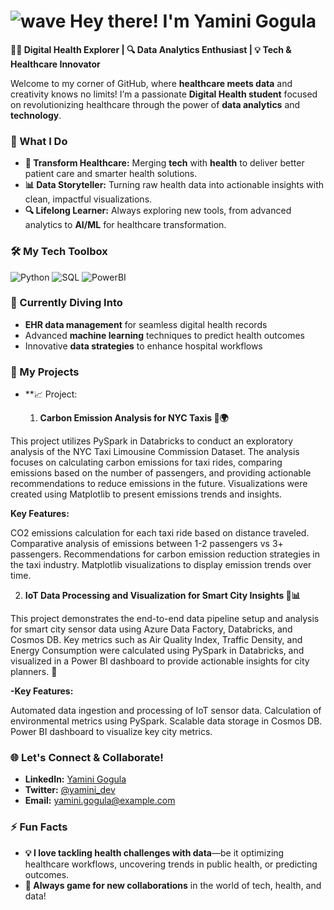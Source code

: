 
# ![wave](https://media.giphy.com/media/hvRJCLFzcasrR4ia7z/giphy.gif) Hey there! I'm Yamini Gogula 


**👩‍💻 Digital Health Explorer | 🔍 Data Analytics Enthusiast | 💡 Tech & Healthcare Innovator**

Welcome to my corner of GitHub, where **healthcare meets data** and creativity knows no limits! I’m a passionate **Digital Health student** focused on revolutionizing healthcare through the power of **data analytics** and **technology**.



### 🚀 What I Do
- **💉 Transform Healthcare:** Merging **tech** with **health** to deliver better patient care and smarter health solutions.
- **📊 Data Storyteller:** Turning raw health data into actionable insights with clean, impactful visualizations.
- **🔍 Lifelong Learner:** Always exploring new tools, from advanced analytics to **AI/ML** for healthcare transformation.



### 🛠️ My Tech Toolbox

![Python](https://img.shields.io/badge/Python-3670A0?style=for-the-badge&logo=python&logoColor=ffdd54)
![SQL](https://img.shields.io/badge/SQL-003B57?style=for-the-badge&logo=sql&logoColor=white)
![PowerBI](https://img.shields.io/badge/PowerBI-F2C811?style=for-the-badge&logo=powerbi&logoColor=black)



### 🌱 Currently Diving Into
- **EHR data management** for seamless digital health records
- Advanced **machine learning** techniques to predict health outcomes
- Innovative **data strategies** to enhance hospital workflows



### 🧠 My Projects

- **📈 Project:
  
  1. **Carbon Emission Analysis for NYC Taxis 🚕🌍**
  
This project utilizes PySpark in Databricks to conduct an exploratory analysis of the NYC Taxi Limousine Commission Dataset. The analysis focuses on calculating carbon emissions for taxi rides, comparing emissions based on the number of passengers, and providing actionable recommendations to reduce emissions in the future. Visualizations were created using Matplotlib to present emissions trends and insights.

**Key Features:**

CO2 emissions calculation for each taxi ride based on distance traveled.
Comparative analysis of emissions between 1-2 passengers vs 3+ passengers.
Recommendations for carbon emission reduction strategies in the taxi industry.
Matplotlib visualizations to display emission trends over time.

2. **IoT Data Processing and Visualization for Smart City Insights 🌆📊**

This project demonstrates the end-to-end data pipeline setup and analysis for smart city sensor data using Azure Data Factory, Databricks, and Cosmos DB. Key metrics such as Air Quality Index, Traffic Density, and Energy Consumption were calculated using PySpark in Databricks, and visualized in a Power BI dashboard to provide actionable insights for city planners. 🚀

**-Key Features:**

Automated data ingestion and processing of IoT sensor data.
Calculation of environmental metrics using PySpark.
Scalable data storage in Cosmos DB.
Power BI dashboard to visualize key city metrics.


### 🌐 Let's Connect & Collaborate!
- **LinkedIn:** [Yamini Gogula](https://www.linkedin.com/in/your-profile)
- **Twitter:** [@yamini_dev](https://twitter.com/your-profile)
- **Email:** yamini.gogula@example.com



### ⚡ Fun Facts
- **💡 I love tackling health challenges with data**—be it optimizing healthcare workflows, uncovering trends in public health, or predicting outcomes.
- **🎯 Always game for new collaborations** in the world of tech, health, and data!




